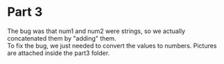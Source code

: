 # Part 3
The bug was that num1 and num2 were strings, so we actually concatenated them by "adding" them. <br>
To fix the bug, we just needed to convert the values to numbers. Pictures are attached inside the part3 folder.